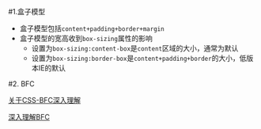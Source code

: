 #1.盒子模型

- 盒子模型包括`content+padding+border+margin`
- 盒子模型的宽高收到`box-sizing`属性的影响
	- 设置为`box-sizing:content-box`是`content`区域的大小，通常为默认
	- 设置为`box-sizing:border-box`是`content+padding+border`的大小，低版本IE的默认

#2. BFC

[关于CSS-BFC深入理解](https://juejin.im/post/5909db2fda2f60005d2093db)
 
[深入理解BFC](https://www.cnblogs.com/xiaohuochai/p/5248536.html)